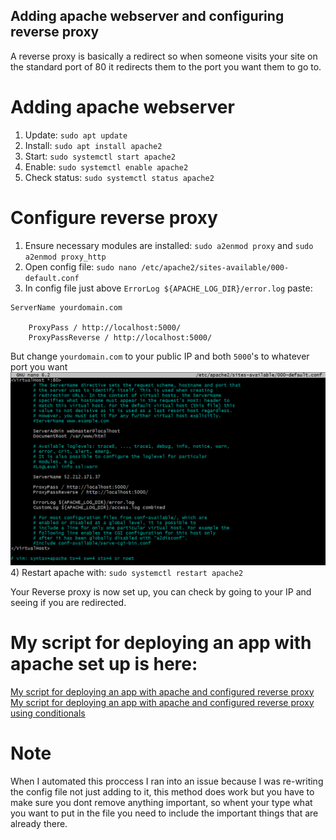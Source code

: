 ## Adding apache webserver and configuring reverse proxy

A reverse proxy is basically a redirect so when someone visits your site on the standard port of 80 it redirects them to the port you want them to go to.

# Adding apache webserver
1) Update: `sudo apt update`
2) Install: `sudo apt install apache2`
3) Start: `sudo systemctl start apache2`
4) Enable: `sudo systemctl enable apache2`
5) Check status: `sudo systemctl status apache2`

# Configure reverse proxy
1) Ensure necessary modules are installed: `sudo a2enmod proxy` and `sudo a2enmod proxy_http` 
2) Open config file: `sudo nano /etc/apache2/sites-available/000-default.conf`
3) In config file just above `ErrorLog ${APACHE_LOG_DIR}/error.log` paste:
```
ServerName yourdomain.com

    ProxyPass / http://localhost:5000/
    ProxyPassReverse / http://localhost:5000/
```
But change `yourdomain.com` to your public IP and both `5000`'s to whatever port you want<br>
![apache-config-file](../../../readme-images/apache-config-file.png)<br>
4) Restart apache with: `sudo systemctl restart apache2`

Your Reverse proxy is now set up, you can check by going to your IP and seeing if you are redirected.

# My script for deploying an app with apache set up is here:
[My script for deploying an app with apache and configured reverse proxy](../script-to-deploy-app-with-apache/README.md)<br>
[My script for deploying an app with apache and configured reverse proxy using conditionals](../../../week2/day1/script-to-deply-app-adding-to-apache-config-instead-of-replacing-it/README.md)

# Note
When I automated this proccess I ran into an issue because I was re-writing the config file not just adding to it, this method does work but you have to make sure you dont remove anything important, so whent your type what you want to put in the file you need to include the important things that are already there.